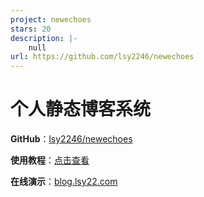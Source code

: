 ```yaml
---
project: newechoes
stars: 20
description: |-
    null
url: https://github.com/lsy2246/newechoes
---
```


# 个人静态博客系统

**GitHub**：[lsy2246/newechoes](https://github.com/lsy2246/newechoes)

**使用教程**：[点击查看](https://blog.lsy22.com/articles/echoes博客使用说明)

**在线演示**：[blog.lsy22.com](https://blog.lsy22.com/)

